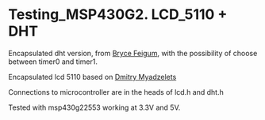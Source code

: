 # Testing_MSP430G2. LCD_5110 + DHT

Encapsulated dht version, from [Bryce Feigum](https://github.com/bafeigum/DHT11-Library-for-MSP430/tree/master), with the possibility of choose between timer0 and timer1.

Encapsulated lcd 5110 based on [Dmitry Myadzelets](https://gist.github.com/DmitryMyadzelets/83b6e1384a1ee35a7f5f)

Connections to microcontroller are in the heads of lcd.h and dht.h

Tested with msp430g22553 working at 3.3V and 5V.
